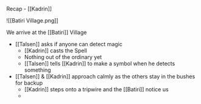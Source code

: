 Recap - [[Kadrin]]

![[Batiri Village.png]]

We arrive at the [[Batiri]] Village
- [[Talsen]] asks if anyone can detect magic
	- [[Kadrin]] casts the Spell
	- Nothing out of the ordinary yet
	- [[Talsen]] tells [[Kadrin]] to make a symbol when he detects something
- [[Talsen]] & [[Kadrin]] approach calmly as the others stay in the bushes for backup
	- [[Kadrin]] steps onto a tripwire and the [[Batiri]] notice us
	- 